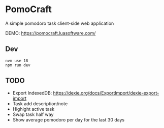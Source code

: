# PomoCraft

A simple pomodoro task client-side web application

DEMO: https://pomocraft.luasoftware.com/

## Dev

```
nvm use 18
npm run dev
```

## TODO

- Export IndexedDB: https://dexie.org/docs/ExportImport/dexie-export-import
- Task add description/note
- Highlght active task
- Swap task half way
- Show average pomodoro per day for the last 30 days
